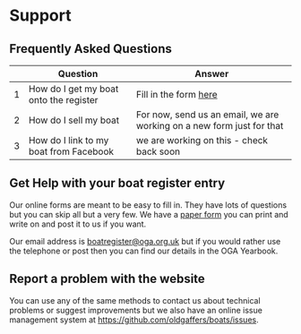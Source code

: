 # Support

## Frequently Asked Questions

|         | Question           | Answer  |
| ------------- |-|-----|
| 1      | How do I get my boat onto the register | Fill in the form [here](https://form.jotform.com/jfbcable/new-boat) |
|  2       | How do I sell my boat      | For now, send us an email, we are working on a new form just for that |
|  3 | How do I link to my boat from Facebook      | we are working on this - check back soon |

## Get Help with your boat register entry

Our online forms are meant to be easy to fill in. They have lots of questions but you can skip all but a very few.
We have a [paper form](oga-boatregister-form-2019.pdf) you can print and write on and post it to us if you want.

Our email address is boatregister@oga.org.uk but if you would rather use the telephone or post then you can find our details in the OGA Yearbook.

## Report a problem with the website

You can use any of the same methods to contact us about technical problems or suggest improvements but we also have an online issue management
system at https://github.com/oldgaffers/boats/issues.

